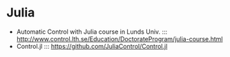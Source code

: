 # Julia


* Automatic Control with Julia course in Lunds Univ. ::: http://www.control.lth.se/Education/DoctorateProgram/julia-course.html
* Control.jl ::: https://github.com/JuliaControl/Control.jl
